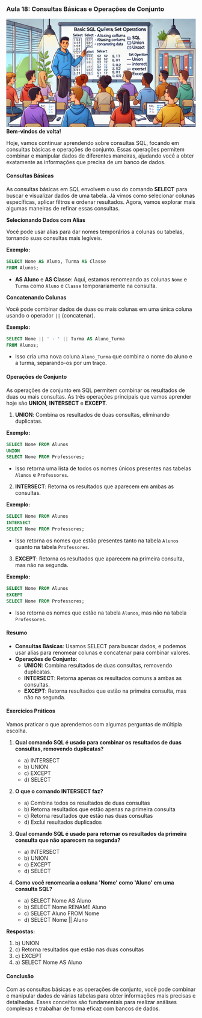 ### Aula 18: Consultas Básicas e Operações de Conjunto
![](./assets/18.jpeg)
**Bem-vindos de volta!**

Hoje, vamos continuar aprendendo sobre consultas SQL, focando em consultas básicas e operações de conjunto. Essas operações permitem combinar e manipular dados de diferentes maneiras, ajudando você a obter exatamente as informações que precisa de um banco de dados.

#### Consultas Básicas

As consultas básicas em SQL envolvem o uso do comando **SELECT** para buscar e visualizar dados de uma tabela. Já vimos como selecionar colunas específicas, aplicar filtros e ordenar resultados. Agora, vamos explorar mais algumas maneiras de refinar essas consultas.

**Selecionando Dados com Alias**

Você pode usar alias para dar nomes temporários a colunas ou tabelas, tornando suas consultas mais legíveis.

**Exemplo:**

```sql
SELECT Nome AS Aluno, Turma AS Classe
FROM Alunos;
```

- **AS Aluno** e **AS Classe**: Aqui, estamos renomeando as colunas `Nome` e `Turma` como `Aluno` e `Classe` temporariamente na consulta.

**Concatenando Colunas**

Você pode combinar dados de duas ou mais colunas em uma única coluna usando o operador `||` (concatenar).

**Exemplo:**

```sql
SELECT Nome || ' - ' || Turma AS Aluno_Turma
FROM Alunos;
```

- Isso cria uma nova coluna `Aluno_Turma` que combina o nome do aluno e a turma, separando-os por um traço.

#### Operações de Conjunto

As operações de conjunto em SQL permitem combinar os resultados de duas ou mais consultas. As três operações principais que vamos aprender hoje são **UNION**, **INTERSECT** e **EXCEPT**.

1. **UNION**: Combina os resultados de duas consultas, eliminando duplicatas.

**Exemplo:**

```sql
SELECT Nome FROM Alunos
UNION
SELECT Nome FROM Professores;
```

- Isso retorna uma lista de todos os nomes únicos presentes nas tabelas `Alunos` e `Professores`.

2. **INTERSECT**: Retorna os resultados que aparecem em ambas as consultas.

**Exemplo:**

```sql
SELECT Nome FROM Alunos
INTERSECT
SELECT Nome FROM Professores;
```

- Isso retorna os nomes que estão presentes tanto na tabela `Alunos` quanto na tabela `Professores`.

3. **EXCEPT**: Retorna os resultados que aparecem na primeira consulta, mas não na segunda.

**Exemplo:**

```sql
SELECT Nome FROM Alunos
EXCEPT
SELECT Nome FROM Professores;
```

- Isso retorna os nomes que estão na tabela `Alunos`, mas não na tabela `Professores`.

#### Resumo

- **Consultas Básicas**: Usamos SELECT para buscar dados, e podemos usar alias para renomear colunas e concatenar para combinar valores.
- **Operações de Conjunto**:
  - **UNION**: Combina resultados de duas consultas, removendo duplicatas.
  - **INTERSECT**: Retorna apenas os resultados comuns a ambas as consultas.
  - **EXCEPT**: Retorna resultados que estão na primeira consulta, mas não na segunda.

#### Exercícios Práticos

Vamos praticar o que aprendemos com algumas perguntas de múltipla escolha.

1. **Qual comando SQL é usado para combinar os resultados de duas consultas, removendo duplicatas?**
   - a) INTERSECT
   - b) UNION
   - c) EXCEPT
   - d) SELECT

2. **O que o comando INTERSECT faz?**
   - a) Combina todos os resultados de duas consultas
   - b) Retorna resultados que estão apenas na primeira consulta
   - c) Retorna resultados que estão nas duas consultas
   - d) Exclui resultados duplicados

3. **Qual comando SQL é usado para retornar os resultados da primeira consulta que não aparecem na segunda?**
   - a) INTERSECT
   - b) UNION
   - c) EXCEPT
   - d) SELECT

4. **Como você renomearia a coluna 'Nome' como 'Aluno' em uma consulta SQL?**
   - a) SELECT Nome AS Aluno
   - b) SELECT Nome RENAME Aluno
   - c) SELECT Aluno FROM Nome
   - d) SELECT Nome || Aluno

**Respostas:**
1. b) UNION
2. c) Retorna resultados que estão nas duas consultas
3. c) EXCEPT
4. a) SELECT Nome AS Aluno

#### Conclusão

Com as consultas básicas e as operações de conjunto, você pode combinar e manipular dados de várias tabelas para obter informações mais precisas e detalhadas. Esses conceitos são fundamentais para realizar análises complexas e trabalhar de forma eficaz com bancos de dados.